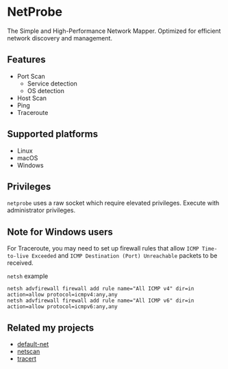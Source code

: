 # NetProbe
The Simple and High-Performance Network Mapper. Optimized for efficient network discovery and management.

## Features
- Port Scan
    - Service detection
    - OS detection
- Host Scan
- Ping
- Traceroute

## Supported platforms
- Linux
- macOS
- Windows

## Privileges
`netprobe` uses a raw socket which require elevated privileges.  Execute with administrator privileges.

## Note for Windows users
For Traceroute, you may need to set up firewall rules that allow `ICMP Time-to-live Exceeded` and `ICMP Destination (Port) Unreachable` packets to be received.

`netsh` example 
```
netsh advfirewall firewall add rule name="All ICMP v4" dir=in action=allow protocol=icmpv4:any,any
netsh advfirewall firewall add rule name="All ICMP v6" dir=in action=allow protocol=icmpv6:any,any
```

## Related my projects
- [default-net](https://github.com/shellrow/default-net)
- [netscan](https://github.com/shellrow/netscan)
- [tracert](https://github.com/shellrow/tracert)